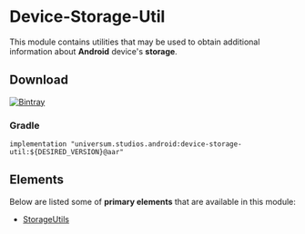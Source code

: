 Device-Storage-Util
===============

This module contains utilities that may be used to obtain additional information about **Android** 
device's **storage**.

## Download ##
[![Bintray](https://api.bintray.com/packages/universum-studios/android/universum.studios.android%3Adevice/images/download.svg)](https://bintray.com/universum-studios/android/universum.studios.android%3Adevice/_latestVersion)

### Gradle ###

    implementation "universum.studios.android:device-storage-util:${DESIRED_VERSION}@aar"

## Elements ##

Below are listed some of **primary elements** that are available in this module:

- [StorageUtils](https://github.com/universum-studios/android_device/tree/master/library-storage-util/src/main/java/universum/studios/android/device/storage/StorageUtils.java)
